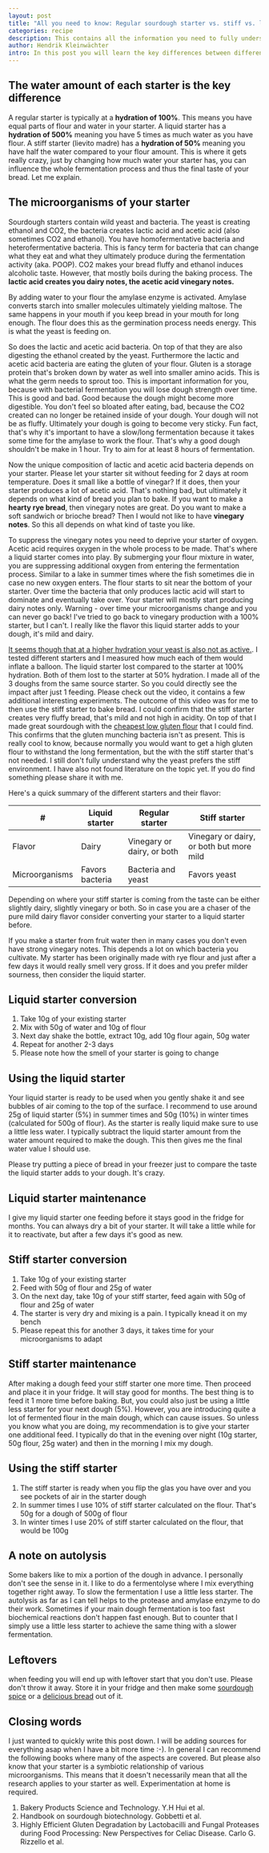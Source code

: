 ```yaml
---
layout: post
title: "All you need to know: Regular sourdough starter vs. stiff vs. liquid"
categories: recipe
description: This contains all the information you need to fully understand the key differences between a regular, a liquid and a stiff sourdough starter.
author: Hendrik Kleinwächter
intro: In this post you will learn the key differences between different sourdough starters, having a closer look on a regular starter, stiff starter and a liquid starter.
---
```


## The water amount of each starter is the key difference

A regular starter is typically at a **hydration of 100%**. This means you have equal parts of flour and water in your starter. A liquid starter has a **hydration of 500%** meaning you have 5 times as much
water as you have flour. A stiff starter (lievito madre) has a **hydration of 50%** meaning you have half the water compared to your flour amount. This is where it gets really crazy,
just by changing how much water your starter has, you can influence the whole fermentation process and thus the final taste of your bread. Let me explain.

## The microorganisms of your starter

Sourdough starters contain wild yeast and bacteria. The yeast is creating ethanol and CO2, the bacteria creates lactic acid and acetic acid (also sometimes CO2 and ethanol). You have homofermentative bacteria and heterofermentative bacteria. This is fancy term for bacteria that can change what they eat and what they ultimately produce during the fermentation activity (aka. POOP). CO2 makes your bread fluffy and ethanol induces alcoholic taste. However, that mostly boils during the baking process. The **lactic acid creates you dairy notes, the acetic acid vinegary notes.**

By adding water to your flour the amylase enzyme is activated. Amylase converts starch into smaller
molecules ultimately yielding maltose. The same happens in your mouth if you keep bread in your mouth for long enough.
The flour does this as the germination process needs energy. This is what the yeast is feeding on.

So does the lactic and acetic acid bacteria. On top of that they are also digesting the ethanol created by the yeast. Furthermore the lactic and acetic acid bacteria are eating the gluten of your flour. Gluten is a storage protein that's broken down by water as well into smaller amino acids. This is what the germ needs to sprout too. This is important information for you, because with bacterial fermentation you will
lose dough strength over time. This is good and bad. Good because the dough might become more digestible. You don't feel so bloated after eating, bad, because the CO2 created can no longer be retained inside of your dough. Your dough will not be as fluffy. Ultimately your dough is going to become very sticky. Fun fact, that's why it's important to have a slow/long fermentation because it takes some time for the amylase to work the flour. That's why a good dough shouldn't be make in 1 hour. Try to aim for at least 8 hours of fermentation.

Now the unique composition of lactic and acetic acid bacteria depends on your starter. Please let your starter sit without feeding for 2 days at room temperature. Does it small like a bottle of vinegar? If it does, then your starter produces a lot of acetic acid. That's nothing bad, but ultimately it depends on what kind of bread you plan to bake. If you want to make a **hearty rye bread**, then vinegary notes are great. Do you want to make a soft sandwich or brioche bread? Then I would not like to have **vinegary notes**. So this all depends on what kind of taste you like.

To suppress the vinegary notes you need to deprive your starter of oxygen. Acetic acid requires oxygen in the whole process to be made. That's where a liquid starter comes into play. By submerging your flour mixture in water, you are suppressing additional oxygen from entering the fermentation process. Similar to a lake in summer times where the fish sometimes die in case no new oxygen enters. The flour starts to sit near the bottom of your starter. Over time the bacteria that only produces lactic acid will start to dominate and eventually take over. Your starter will mostly start producing dairy notes only. Warning - over time your microorganisms change and you can never go back! I've tried to go back to vinegary production with a 100% starter, but I can't. I really like the flavor this liquid starter adds to your dough, it's mild and dairy.

[It seems though that at a higher hydration your yeast is also not as active.](https://www.youtube.com/watch?v=lNCHzD8HxBA&t). I tested different starters and I measured how much each of them would inflate a balloon. The liquid starter lost compared to the starter at 100% hydration. Both of them lost to the starter at 50% hydration. I made all of the 3 doughs from the same source starter. So you could directly see the impact after just 1 feeding. Please check out the video, it contains a few additional interesting experiments. The outcome of this video was for me to then use the stiff starter to bake bread. I could confirm that the stiff starter creates very fluffy bread, that's mild and not high in acidity. On top of that I made great sourdough with the [cheapest low gluten flour](https://youtu.be/WOfTMskT44Y) that I could find. This confirms that the gluten munching bacteria isn't as present. This is really cool to know, because normally you would want to get a high gluten flour to withstand the long fermentation, but the with the stiff starter that's not needed. I still don't fully understand why the yeast prefers the stiff environment. I have also not found literature on the topic yet. If you do find something please share it with me.

Here's a quick summary of the different starters and their flavor:

| #              | Liquid starter  | Regular starter            | Stiff starter                            |
| -------------- | --------------- | -------------------------- | ---------------------------------------- |
| Flavor         | Dairy           | Vinegary or dairy, or both | Vinegary or dairy, or both but more mild |
| Microorganisms | Favors bacteria | Bacteria and yeast         | Favors yeast                             |

Depending on where your stiff starter is coming from the taste can be either slightly dairy, slightly vinegary or both. So in case you are a chaser of the pure mild dairy flavor consider converting your starter to a liquid starter before.

If you make a starter from fruit water then in many cases you don't even have strong vinegary notes. This depends a lot on which bacteria you cultivate. My starter has been originally made with rye flour and just after a few days it would really smell very gross. If it does and you prefer milder sourness, then consider the liquid starter.

## Liquid starter conversion

1. Take 10g of your existing starter
2. Mix with 50g of water and 10g of flour
3. Next day shake the bottle, extract 10g, add 10g flour again, 50g water
4. Repeat for another 2-3 days
5. Please note how the smell of your starter is going to change

## Using the liquid starter

Your liquid starter is ready to be used when you gently shake it and see bubbles of air coming to the top of the surface. I recommend to use around 25g of liquid starter (5%) in summer times and 50g (10%) in winter times (calculated for 500g of flour). As the starter is really liquid make sure to use a little less water. I typically subtract the liquid starter amount from the water amount required to make the dough. This then gives me the final water value I should use.

Please try putting a piece of bread in your freezer just to compare the taste the liquid starter adds to your dough. It's crazy.

## Liquid starter maintenance

I give my liquid starter one feeding before it stays good in the fridge for months. You can always dry a bit of your starter. It will take a little while for it to reactivate, but after a few days it's good as new.

## Stiff starter conversion

1. Take 10g of your existing starter
2. Feed with 50g of flour and 25g of water
3. On the next day, take 10g of your stiff starter, feed again with 50g of flour and 25g of water
4. The starter is very dry and mixing is a pain. I typically knead it on my bench
5. Please repeat this for another 3 days, it takes time for your microorganisms to adapt

## Stiff starter maintenance

After making a dough feed your stiff starter one more time. Then proceed and place it in your fridge. It will stay good for months. The best thing is to feed it 1 more time before baking. But, you could also just be using a little less starter for your next dough (5%). However, you are introducing quite a lot of fermented flour in the main dough, which can cause issues. So unless you know what you are doing, my recommendation
is to give your starter one additional feed. I typically do that in the evening over night (10g starter, 50g flour, 25g water) and then in the morning I mix my dough.

## Using the stiff starter

1. The stiff starter is ready when you flip the glas you have over and you see pockets of air in the starter dough
2. In summer times I use 10% of stiff starter calculated on the flour. That's 50g for a dough of 500g of flour
3. In winter times I use 20% of stiff starter calculated on the flour, that would be 100g

## A note on autolysis

Some bakers like to mix a portion of the dough in advance. I personally don't see the sense in it. I like to do a fermentolyse where I mix everything together right away. To slow the fermentation
I use a little less starter. The autolysis as far as I can tell helps to the protease and amylase enzyme to do their work. Sometimes if your main dough fermentation is too fast biochemical reactions
don't happen fast enough. But to counter that I simply use a little less starter to achieve the same thing with a slower fermentation.

## Leftovers

when feeding you will end up with leftover start that you don't use. Please don't throw it away. Store it in your fridge and then make some [sourdough spice](https://www.youtube.com/watch?v=bVrSZzpVUnY) or a [delicious bread](https://www.youtube.com/watch?v=xmt3eXzOQLM) out of it.

## Closing words

I just wanted to quickly write this post down. I will be adding sources for everything asap when I have a bit more time :-). In general I can recommend the following books where many of the aspects are covered. But please also know that your starter is a symbiotic relationship of various microorganisms. This means that it doesn't necessarily mean that all the research applies to your starter as well. Experimentation at home is required.

1. Bakery Products Science and Technology. Y.H Hui et al.
2. Handbook on sourdough biotechnology. Gobbetti et al.
3. Highly Efficient Gluten Degradation by Lactobacilli and Fungal Proteases during Food Processing: New Perspectives for Celiac Disease. Carlo G. Rizzello et al.
